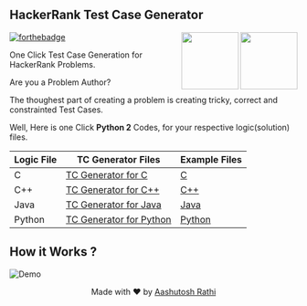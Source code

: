 ## HackerRank Test Case Generator

[<img src="https://image.flaticon.com/icons/svg/180/180867.svg" align="right" width="100">](#)
[<img src="https://brandfolder.com/hackerrank/logo/hackerrank-primary-logo.png" align="right" width="100">](https://www.hackerrank.com/)

[![forthebadge](http://forthebadge.com/images/badges/made-with-python.svg)](http://forthebadge.com)


One Click Test Case Generation for HackerRank Problems.

Are you a Problem Author?

The thoughest part of creating a problem is creating tricky, correct and constrainted Test Cases.

Well, Here is one Click **Python 2** Codes, for your respective logic(solution) files.

Logic File | TC Generator Files | Example Files |
------------------ | ------------- | ---------------
C | [TC Generator for C](TC-Generators\TCGenForC.py) | [C](Examples\C) |
C++ | [TC Generator for C++](TC-Generators\TCGenForC++.py) | [C++](Examples\C++) |
Java | [TC Generator for Java](TC-Generators\TCGenForJava.py) | [Java](Examples\Java) |
Python | [TC Generator for Python](TC-Generators\TCGenForPy.py) | [Python](Examples\Python) |


## How it Works ?

![Demo](#)



<p align="center"> Made with ❤ by <a href="https://github.com/aashutoshrathi">Aashutosh Rathi</a></p>